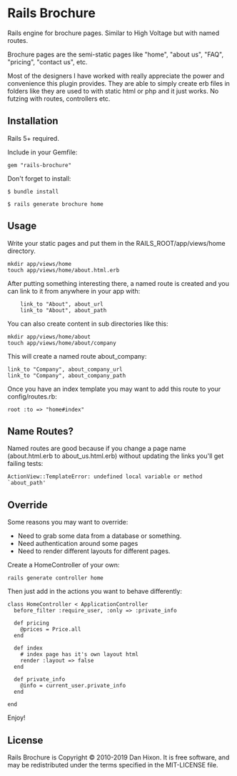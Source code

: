 Rails Brochure
============

Rails engine for brochure pages. Similar to High Voltage but with named routes.

Brochure pages are the semi-static pages like "home", "about us", "FAQ", "pricing", "contact us", etc.

Most of the designers I have worked with really appreciate the power and convenience this plugin provides. They are able to simply create erb files in folders like they are used to with static html or php and it just works.  No futzing with routes, controllers etc.

Installation
------------

Rails 5+ required.

Include in your Gemfile:

    gem "rails-brochure"

Don't forget to install:

    $ bundle install

    $ rails generate brochure home


Usage
-----

Write your static pages and put them in the RAILS_ROOT/app/views/home directory.

    mkdir app/views/home
    touch app/views/home/about.html.erb
    
After putting something interesting there, a named route is created and you can link to it from anywhere in your app with:

        link_to "About", about_url
        link_to "About", about_path
        
You can also create content in sub directories like this:
    
    mkdir app/views/home/about
    touch app/views/home/about/company

This will create a named route about_company:

    link_to "Company", about_company_url
    link_to "Company", about_company_path

Once you have an index template you may want to add this route to your config/routes.rb:

    root :to => "home#index"

Name Routes?
--------

Named routes are good because if you change a page name (about.html.erb to about_us.html.erb) without updating the links you'll get failing tests:

    ActionView::TemplateError: undefined local variable or method `about_path'


Override
--------

Some reasons you may want to override:

  * Need to grab some data from a database or something.
  * Need authentication around some pages
  * Need to render different layouts for different pages.
  
Create a HomeController of your own:

    rails generate controller home

Then just add in the actions you want to behave differently:

    class HomeController < ApplicationController
      before_filter :require_user, :only => :private_info
      
      def pricing
        @prices = Price.all
      end
    
      def index
        # index page has it's own layout html
        render :layout => false
      end
      
      def private_info
        @info = current_user.private_info
      end
      
    end

Enjoy!

License
-------

Rails Brochure is Copyright © 2010-2019 Dan Hixon. It is free software, and may be redistributed under the terms specified in the MIT-LICENSE file.